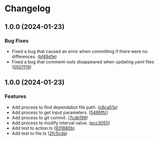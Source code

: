 # Changelog

## 1.0.0 (2024-01-23)


### Bug Fixes

* Fixed a bug that caused an error when committing if there were no differences. ([bf49d1e](https://github.com/ryohidaka/action-dependabot-interval/commit/bf49d1e1d5c3ce0eb209fcec2c870a1b00a15372))
* Fixed a bug that comment-outs disappeared when updating yaml files ([0507f19](https://github.com/ryohidaka/action-dependabot-interval/commit/0507f19398df9bab2643bf94d37917a16bbfa7c0))

## 1.0.0 (2024-01-23)


### Features

* Add process to find dependabot file path. ([c6ca51e](https://github.com/ryohidaka/action-dependabot-interval/commit/c6ca51e68e2030d5500ced3bc16a9256c950b5fe))
* Add process to get input parameters. ([5486ffc](https://github.com/ryohidaka/action-dependabot-interval/commit/5486ffce90272f84c00e30a84753e6dff9ba7277))
* Add process to git commit. ([7cdb199](https://github.com/ryohidaka/action-dependabot-interval/commit/7cdb1992144af190c0cfef0d75d67d1cb76d8ceb))
* Add process to modify interval value. ([ecc3055](https://github.com/ryohidaka/action-dependabot-interval/commit/ecc3055e89c9516856c3b2ba803e0d96080c733e))
* Add test to action.ts ([931880b](https://github.com/ryohidaka/action-dependabot-interval/commit/931880b9debb9ec65cd592898b047460e3fa04ab))
* Add test to file.ts ([2fc5cda](https://github.com/ryohidaka/action-dependabot-interval/commit/2fc5cdab8b93660b2bae526d951d80fb8a74e87c))
